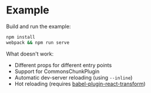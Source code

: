 # Example

Build and run the example:

```bash
npm install
webpack && npm run serve
```

What doesn't work:

* Different props for different entry points
* Support for CommonsChunkPlugin
* Automatic dev-server reloading (using `--inline`)
* Hot reloading (requires [babel-plugin-react-transform](https://github.com/gaearon/babel-plugin-react-transform))
